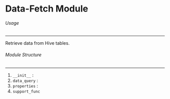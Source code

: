 # Data-Fetch Module

###### Usage
------
Retrieve data from Hive tables.

###### Module Structure
------
1. ``__init__`` : 
2. ``data_query`` : 
3. ``properties`` :
4. ``support_func``